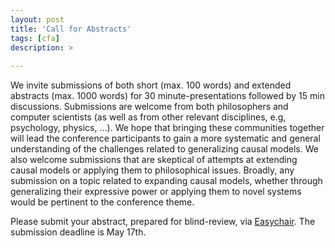 ```yaml
---
layout: post
title: 'Call for Abstracts'
tags: [cfa]
description: >
  
---
```

We invite submissions of both short (max. 100 words) and extended abstracts (max. 1000 words) for 30 minute-presentations followed by 15 min discussions. Submissions are welcome from both philosophers and computer scientists (as well as from other relevant disciplines, e.g, psychology, physics, …). We hope that bringing these communities together will lead the conference participants to gain a more systematic and general understanding of the challenges related to generalizing causal models. We also welcome submissions that are skeptical of attempts at extending causal models or applying them to philosophical issues. Broadly, any submission on a topic related to expanding causal models, whether through generalizing their expressive power or applying them to novel systems would be pertinent to the conference theme.

Please submit your abstract, prepared for blind-review, via [Easychair](https://easychair.org/cfp/ECM2020). The submission deadline is May 17th.

